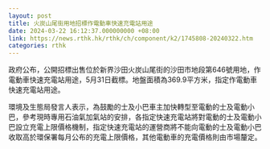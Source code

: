 ```yaml
---
layout: post
title: 火炭山尾街用地招標作電動車快速充電站用途
date: 2024-03-22 16:12:37.000000000 +08:00
link: https://news.rthk.hk/rthk/ch/component/k2/1745808-20240322.htm
categories: rthk
---
```


政府公布，公開招標出售位於新界沙田火炭山尾街的沙田市地段第646號用地，作電動車快速充電站用途，5月31日截標。地盤面積為369.9平方米，指定作電動車快速充電站用途。

環境及生態局發言人表示，為鼓勵的士及小巴車主加快轉型至電動的士及電動小巴，參考現時專用石油氣加氣站的安排，各指定快速充電站將對電動的士及電動小巴設立充電上限價格機制，指定快速充電站的運營商將不能向電動的士及電動小巴收取高於環保署每月公布的充電上限價格，其他電動車的充電價格則由市場釐定。
